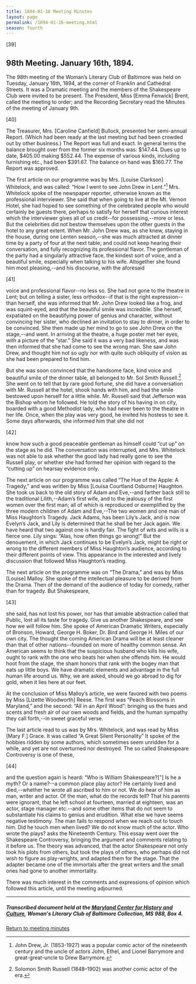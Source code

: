 ```yaml
---
title: 1894-01-16 Meeting Minutes
layout: page
permalink: /1894-01-16-meeting.html
season: fourth
---
```


<style>
    #maincontent{
        font-size:1.4em;
    }
</style>
[39]

## 98th Meeting. January 16th, 1894.

The 98th meeting of the Woman’s Literary Club of Baltimore was held on Tuesday, January 16th, 1894, at the corner of Franklin and Cathedral Streets. It was a Dramatic meeting and the members of the Shakespeare Club were invited to be present. The President, Miss [Emma Fenwick] Brent, called the meeting to order; and the Recording Secretary read the Minutes of the meeting of January 9th.

[40]

The Treasurer, Mrs. [Caroline Canfield] Bullock, presented her semi-annual Report. (Which had been ready at the last meeting but had been crowded out by other business.) The Report was full and exact. In general terms the balance brought over from the former six months was: $147.44. Dues up to date, $405.00 making $552.44. The expense of various kinds, including furnishing etc., had been $391.67. The balance on hand was $160.77. The Report was approved.

The first article on our programme was by Mrs. [Louise Clarkson] Whitelock, and was called: “How I went to see John Drew in Lent.”[^Drew] Mrs. Whitelock spoke of the newspaper reporter, otherwise known as the professional interviewer. She said that when going to live at the Mt. Vernon Hotel, she had hoped to see something of the celebrated people who would certainly be guests there, perhaps to satisfy for herself that curious interest which the interviewer gives all of us credit--for possessing,--more or less. But the celebrities did not bestow themselves upon the other guests in the hotel to any great extent. When Mr. John Drew was, as she knew, staying in the house, during one Lenten season,--she was much attracted at dinner time by a party of four at the next table; and could not keep hearing their conversation, and fully recognizing its professional flavor. The gentleman of the party had a singularly attractive face, the kindest sort of voice, and a beautiful smile, especially when talking to his wife. Altogether she found him most pleasing,--and his discourse, with the aforesaid

[^Drew]: John Drew, Jr. (1853-1927) was a popular comic actor of the nineteenth century and the uncle of actors John, Ethel, and Lionel Barrymore and great-great-uncle to Drew Barrymore.

[41]

voice and professional flavor--no less so. She had not gone to the theatre in Lent; but on telling a sister, less orthodox--if that is the right expression--than herself, she was informed that Mr. John Drew looked like a frog, and was squint-eyed, and that the beautiful smile was incredible. She herself, expatiated on the beautifying power of genius and character, without convincing her sister, who declined an invitation to stay to dinner, in order to be convinced. She then made up her mind to go to see John Drew on the stage,--and went. In arriving at the theatre, a huge poster met her eyes, with a picture of the “star.” She said it was a very bad likeness, and was then informed that she had come to see the wrong man. She saw John Drew, and thought him not so ugly nor with quite such obliquity of vision as she had been prepared to find him.

But she was soon convinced that the handsome face, kind voice and beautiful smile of the dinner table, all belonged to Mr. Sol Smith Russell.[^Russell] She went on to tell that by rare good fortune, she did have a conversation with Mr. Russell at the hotel, shook hands with him, and had the smile bestowed upon herself for a little while. Mr. Russell said that Jefferson was the Bishop whom he followed. He told the story of his having in on city, boarded with a good Methodist lady, who had never been to the theatre in her life. Once, when the play was very good, he invited his hostess to see it. Some days afterwards, she informed him that she did not

[^Russell]: Solomon Smith Russell (1848–1902) was another comic actor of the era.

[42]

know how such a good peaceable gentleman as himself could “cut up” on the stage as he did. The conversation was interrupted, and Mrs. Whitelock was not able to ask whether the good lady had really gone to see the Russell play, or whether she had formed her opinion with regard to the “cutting up” on hearsay evidence only.

The next article on our programme was called “The Hue of the Apple: A Tragedy,” and was written by Miss [Louisa Courtland Osburne] Haughton. She took us back to the old story of Adam and Eve,--and farther back still to the traditional Lilith,--Adam’s first wife, and to the jealousy of the first women over the first man; all of which is reproduced or exemplified by the three modern children of Adam and Eve,--The two women and one man of Miss Haughton’s Tragedy. Jack Adams, has been Lily’s Jack, and is now Evelyn’s Jack, and Lily is determined that he shall be her Jack again. We have heard that two against one is hardly fair. The fight of wits and wills is a fierce one. Lily sings: “Alas, how often things go wrong!” But the denouement, in which Jack continues to be Evelyn’s Jack, might be right or wrong to the different members of Miss Haughton’s audience, according to their different points of view. This appearance in the interested and lively discussion that followed Miss Haughton’s reading.

The next article on the programme was on “The Drama,” and was by Miss [Louise] Malloy. She spoke of the intellectual pleasure to be derived from the Drama. Then of the demand of the audience of today for comedy, rather than for tragedy. But Shakespeare,

[43]

she said, has not lost his power, nor has that amiable abstraction called that Public, lost all its taste for tragedy. Give us another Shakespeare, and see how we will follow him. She spoke of American Dramatic Writers, especially of Bronson, Howard, George H. Boker, Dr. Bird and George H. Miles of our own city. The thought the coming American Drama will be at least cleaner than that of other nations--founded on more of healthy common sense. An American seems to think that the suspicious husband who kills his wife, ought to rank with the one who beats her when she offends him. He would hoot from the stage, the sham honors that rank with the bogey man that eats up little boys. We have dramatic elements and advantage in the full human life around us. Why, we are asked, should we go abroad to dig for gold, when it lies here at our feet.

At the conclusion of Miss Malloy’s article, we were favored with two poems by Miss [Lizette Woodworth] Reese. The first was “Peach Blossoms in Maryland,” and the second: “All in an April Wood”: bringing us the hues and scents and fresh air of our own woods and fields, and the human sympathy they call forth,--in sweet graceful verse.

The last article read to us was by Mrs. Whitelock, and was read by Miss [Mary F.] Grace. It was called “A Great Silent Personality” It spoke of the hobbies ridden by some authors, which sometimes seem unridden for a while, and yet are not overturned nor destroyed. The so called Shakespeare Controversy is one of these,

[44]

and the question again is heard: “Who is William Shakespeare?["] Is he a myth? Or a name?--a common place play actor? He certainly lived and died,--whether he wrote all ascribed to him or not. We do hear of him as man, writer and actor. Of the man, what do the records tell? That his parents were ignorant, that he left school at fourteen, married at eighteen, was an actor, stage manager etc.--and some other items that do not seem to substantiate his claims to genius and erudition. What else we have seems negative testimony. The man fails to respond when we reach out to touch him. Did he touch men when lived? We do not know much of the actor. Who wrote the plays? asks the Nineteenth Century. This essay went over the Shakespeare Controversy, bringing the argument and comments relating to it before us. The theory was advanced, that the actor Shakespeare not only took his plots from others, but took the plays of others, who perhaps did not wish to figure as play-wrights, and adapted them for the stage. That the adapter became one of the immortals after the great writers and the small ones had gone to another immortality.

There was much interest in the comments and expressions of opinion which followed this article, until the meeting adjourned.
<hr>

##### Transcribed document held at the [Maryland Center for History and Culture](http://mdhs.org/), Woman's Literary Club of Baltimore Collection, MS 988, Box 4. 

[Return to meeting minutes](https://elizajames.github.io/WLCB_draft/search/index.html?q=%2Bseason%3Afourth)